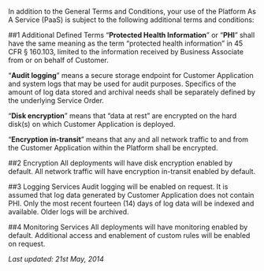 In addition to the General Terms and Conditions, your use of the Platform As A Service (PaaS) is subject to the following additional terms and conditions:##1	Additional Defined Terms“**Protected Health Information**” or “**PHI**” shall have the same meaning as the term “protected health information” in 45 CFR § 160.103, limited to the information received by Business Associate from or on behalf of Customer.“**Audit logging**” means a secure storage endpoint for Customer Application and system logs that may be used for audit purposes. Specifics of the amount of log data stored and archival needs shall be separately defined by the underlying Service Order.“**Disk encryption**” means that “data at rest” are encrypted on the hard disk(s) on which Customer Application is deployed. “**Encryption in-transit**” means that any and all network traffic to and from the Customer Application within the Platform shall be encrypted. ##2	EncryptionAll deployments will have disk encryption enabled by default. All network traffic will have encryption in-transit enabled by default.##3	Logging ServicesAudit logging will be enabled on request. It is assumed that log data generated by Customer Application does not contain PHI. Only the most recent fourteen (14) days of log data will be indexed and available. Older logs will be archived.##4	Monitoring Services All deployments will have monitoring enabled by default. Additional access and enablement of custom rules will be enabled on request.*Last updated: 21st May, 2014*